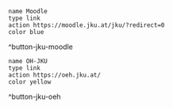 ```button
name Moodle
type link
action https://moodle.jku.at/jku/?redirect=0
color blue
```

^button-jku-moodle

```button
name ÖH-JKU
type link
action https://oeh.jku.at/
color yellow
```

^button-jku-oeh

